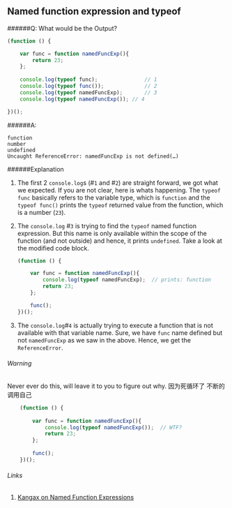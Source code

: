 ## Named function expression and typeof 

######Q: What would be the Output?
```js
(function () {

	var func = function namedFuncExp(){ 
		return 23; 
	};
    
	console.log(typeof func);				// 1
	console.log(typeof func());				// 2
	console.log(typeof namedFuncExp);		// 3
	console.log(typeof namedFuncExp());	// 4

})();
```
######A:

```
function
number 
undefined 
Uncaught ReferenceError: namedFuncExp is not defined(…)
```
######Explanation

1. The first 2 `console.log`s (#`1` and #`2`) are straight forward, we got what we expected. If you are not clear, here is whats happening. The `typeof func` basically refers to the variable type, which is `function` and the `typeof func()` prints the `typeof` returned value from the function, which is a number (`23`). 

2. The `console.log` #`3` is trying to find the `typeof` named function expression. But this name is only available within the scope of the function (and not outside) and hence, it prints `undefined`. Take a look at the modified code block.


	```js
	(function () {
	
		var func = function namedFuncExp(){ 
	    	console.log(typeof namedFuncExp);  // prints: function
			return 23; 
		};
	
		func();
	})();
	```

3. The `console.log`#`4` is actually trying to execute a function that is not available with that variable name. Sure, we have `func` name defined but not `namedFuncExp` as we saw in the above. Hence, we get the `ReferenceError`.

###### Warning

Never ever do this, will leave it to you to figure out why.  因为死循环了 不断的调用自己

```js	
	(function () {
	
		var func = function namedFuncExp(){ 
	    	console.log(typeof namedFuncExp());  // WTF?
			return 23; 
		};
	
		func();
	})();

```

###### Links

1. [Kangax on Named Function Expressions](https://kangax.github.io/nfe/)
